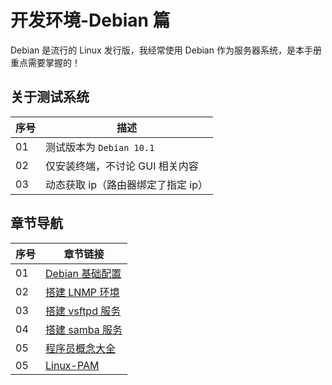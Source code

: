 # 开发环境-Debian 篇

Debian 是流行的 Linux 发行版，我经常使用 Debian 作为服务器系统，是本手册重点需要掌握的！

## 关于测试系统

| 序号 | 描述                               |
| ---- | ---------------------------------- |
| 01   | 测试版本为 `Debian 10.1`           |
| 02   | 仅安装终端，不讨论 GUI 相关内容    |
| 03   | 动态获取 ip（路由器绑定了指定 ip） |

## 章节导航

| 序号 | 章节链接                                   |
| ---- | ------------------------------------------ |
| 01   | [Debian 基础配置](./01-Debian基础配置.md)  |
| 02   | [搭建 LNMP 环境](./02-搭建lnmp环境.md)     |
| 03   | [搭建 vsftpd 服务](./03-搭建vsftpd服务.md) |
| 04   | [搭建 samba 服务](./04-搭建samba服务.md)   |
| 05   | [程序员概念大全](./05-程序员概念大全.md)   |
| 05   | [Linux-PAM](./06-PAM.md)                   |

